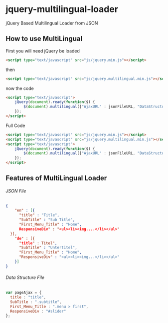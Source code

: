 # jquery-multilingual-loader
jQuery Based Multilingual Loader from JSON

## How to use MultiLingual


First you will need jQuery be loaded
```HTML
<script type="text/javascript" src="js/jquery.min.js"></script>
```

then 
```HTML
<script type="text/javascript" src="js/jquery.multilingual.min.js"></script>
```
now the code
```HTML
<script type="text/javascript">
	jQuery(document).ready(function($) {
		$(document).multilingual({"AjaxURL" : jsonFileURL, "DataStructure" : jsonFILEDataStructure});
	});
</script>
```

Full Code
```HTML
<script type="text/javascript" src="js/jquery.min.js"></script>
<script type="text/javascript" src="js/jquery.multilingual.min.js"></script>
<script type="text/javascript">
	jQuery(document).ready(function($) {
		$(document).multilingual({"AjaxURL" : jsonFileURL, "DataStructure" : jsonFILEDataStructure});
	});
</script>
```


## Features of MultiLingual Loader

###### JSON File
```JSON
{ 
	"en" : [{
	  "title" : "Title",
	  "SubTitle" : "Sub Title",
	  "First_Menu_Title" : "Home",
	  ResponsiveDiv" : "<ul><li><img....</li></ul>"
  }], 
	"de" : [{
	  "title" : Titel",
	  "SubTitle" : "Untertitel",
	  "First_Menu_Title" : "Home",
	  "ResponsiveDiv" : "<ul><li><img...</li></ul>"
	}]
}
```
###### Data Structure File
```JavaScript
var pageAjax = {
  title : "title",
  SubTitle : ".subtitle",
  First_Menu_Title : ".menu > first",
  ResponsiveDiv : "#slider"
};
```
